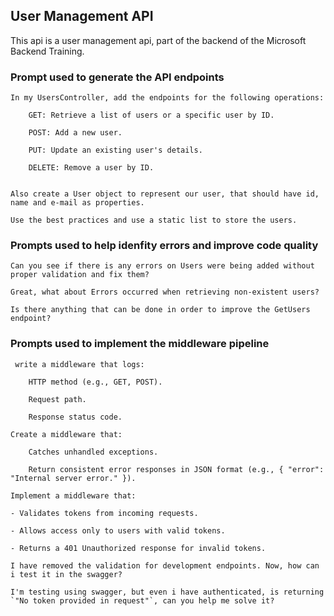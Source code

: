 ## User Management API

This api is a user management api, part of the backend of the Microsoft Backend Training.

### Prompt used to generate the API endpoints

```
In my UsersController, add the endpoints for the following operations:

    GET: Retrieve a list of users or a specific user by ID.

    POST: Add a new user.

    PUT: Update an existing user's details.

    DELETE: Remove a user by ID.


Also create a User object to represent our user, that should have id, name and e-mail as properties.

Use the best practices and use a static list to store the users.

```

### Prompts used to help idenfity errors and improve code quality

```
Can you see if there is any errors on Users were being added without proper validation and fix them?
```

```
Great, what about Errors occurred when retrieving non-existent users?
```

```
Is there anything that can be done in order to improve the GetUsers endpoint?
```

### Prompts used to implement the middleware pipeline


```
 write a middleware that logs:

    HTTP method (e.g., GET, POST).

    Request path.

    Response status code.
```

```
Create a middleware that:

    Catches unhandled exceptions.

    Return consistent error responses in JSON format (e.g., { "error": "Internal server error." }).
```

```
Implement a middleware that:
            
- Validates tokens from incoming requests.
            
- Allows access only to users with valid tokens.
            
- Returns a 401 Unauthorized response for invalid tokens.
```

```
I have removed the validation for development endpoints. Now, how can i test it in the swagger?
```

```
I'm testing using swagger, but even i have authenticated, is returning `"No token provided in request"`, can you help me solve it?
```


